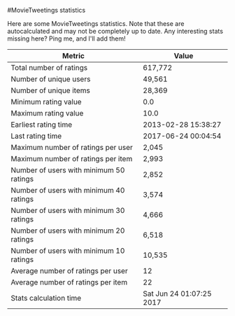 #MovieTweetings statistics

Here are some MovieTweetings statistics. Note that these are autocalculated and may not be completely up to date. Any interesting stats missing here? Ping me, and I'll add them!

Metric | Value
--- | ---
Total number of ratings                 | 617,772
Number of unique users                  | 49,561
Number of unique items                  | 28,369
Minimum rating value                    | 0.0
Maximum rating value                    | 10.0
Earliest rating time                    | 2013-02-28 15:38:27
Last rating time                        | 2017-06-24 00:04:54
Maximum number of ratings per user      | 2,045
Maximum number of ratings per item      | 2,993
Number of users with minimum 50 ratings | 2,852
Number of users with minimum 40 ratings | 3,574
Number of users with minimum 30 ratings | 4,666
Number of users with minimum 20 ratings | 6,518
Number of users with minimum 10 ratings | 10,535
Average number of ratings per user      | 12
Average number of ratings per item      | 22
Stats calculation time                  | Sat Jun 24 01:07:25 2017

